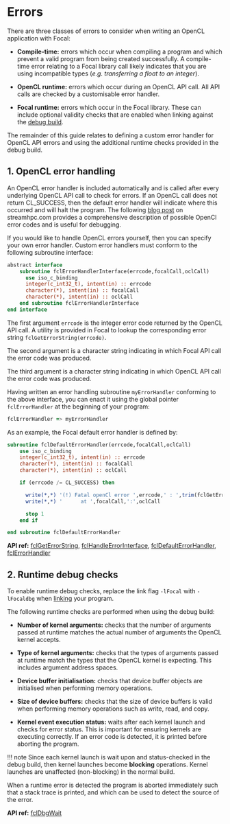# Errors

There are three classes of errors to consider when writing an OpenCL application with Focal:

- __Compile-time:__ errors which occur when compiling a program and which prevent a valid
program from being created successfully. A compile-time error relating to a Focal library call
likely indicates that you are using incompatible types (*e.g. transferring a float to an integer*).

- __OpenCL runtime:__ errors which occur during an OpenCL API call. All API calls are checked by
a customisable error handler.

- __Focal runtime:__ errors which occur in the Focal library. These can include optional validity checks
that are enabled when linking against the [debug build](../linking#debug-build).

The remainder of this guide relates to defining a custom error handler for OpenCL API errors and using the additional
runtime checks provided in the debug build.

## 1. OpenCL error handling
An OpenCL error handler is included automatically and is called after every underlying OpenCL API call to check for errors.
If an OpenCL call does not return CL_SUCCESS, then the default error handler will indicate where this occurred and will halt the program.
The following [blog post](https://streamhpc.com/blog/2013-04-28/opencl-error-codes/) on streamhpc.com provides a comprehensive description of possible OpenCl error codes and is useful for debugging.

If you would like to handle OpenCL errors yourself, then you can specify your own error handler.
Custom error handlers must conform to the following subroutine interface:

```fortran
abstract interface
    subroutine fclErrorHandlerInterface(errcode,focalCall,oclCall)
      use iso_c_binding
      integer(c_int32_t), intent(in) :: errcode
      character(*), intent(in) :: focalCall
      character(*), intent(in) :: oclCall
    end subroutine fclErrorHandlerInterface
end interface
```

The first argument `errcode` is the integer error code returned by the OpenCL API call.
A utility is provided in Focal to lookup the corresponding error string `fclGetErrorString(errcode)`.

The second argument is a character string indicating in which Focal API call the error code was produced.

The third argument is a character string indicating in which OpenCL API call the error code was produced.

Having written an error handling subroutine `myErrorHandler` conforming to the above interface, you can enact it using the global pointer `fclErrorHandler` at the beginning of your program:

```fortran
fclErrorHandler => myErrorHandler
```

As an example, the Focal default error handler is defined by:

```fortran
subroutine fclDefaultErrorHandler(errcode,focalCall,oclCall)
    use iso_c_binding
    integer(c_int32_t), intent(in) :: errcode
    character(*), intent(in) :: focalCall
    character(*), intent(in) :: oclCall

    if (errcode /= CL_SUCCESS) then

      write(*,*) '(!) Fatal openCl error ',errcode,' : ',trim(fclGetErrorString(errcode))
      write(*,*) '      at ',focalCall,':',oclCall

      stop 1
    end if

end subroutine fclDefaultErrorHandler
```

__API ref:__
[fclGetErrorString](https://lkedward.github.io/focal/interface/fclgeterrorstring.html),
[fclHandleErrorInterface](https://lkedward.github.io/focal/interface/fclhandleerrorinterface.html),
[fclDefaultErrorHandler](https://lkedward.github.io/focal/interface/fcldefaulterrorhandler.html),
[fclErrorHandler](https://lkedward.github.io/focal/module/focal.html#variable-fclerrorhandler)

## 2. Runtime debug checks

To enable runtime debug checks, replace the link flag `-lFocal` with `-lFocaldbg` when [linking](../linking) your program.

The following runtime checks are performed when using the debug build:

- __Number of kernel arguments:__ checks that the number of arguments passed at runtime
 matches the actual number of arguments the OpenCL kernel accepts.

- __Type of kernel arguments:__ checks that the types of arguments passed at runtime
match the types that the OpenCL kernel is expecting. This includes argument address spaces.

- __Device buffer initialisation:__ checks that device buffer objects are initialised
when performing memory operations.

- __Size of device buffers:__ checks that the size of device buffers is valid when
performing memory operations such as write, read, and copy.

- __Kernel event execution status:__ waits after each kernel launch and checks for error status.
This is important for ensuring kernels are executing correctly.
If an error code is detected, it is printed before aborting the program.

!!! note
    Since each kernel launch is wait upon and status-checked in the debug build, then kernel launches
    become __blocking__ operations. Kernel launches are unaffected (non-blocking) in the normal build.

When a runtime error is detected the program is aborted immediately such that a stack trace is printed,
and which can be used to detect the source of the error.

__API ref:__
[fclDbgWait](https://lkedward.github.io/focal/interface/fcldbgwait.html)
